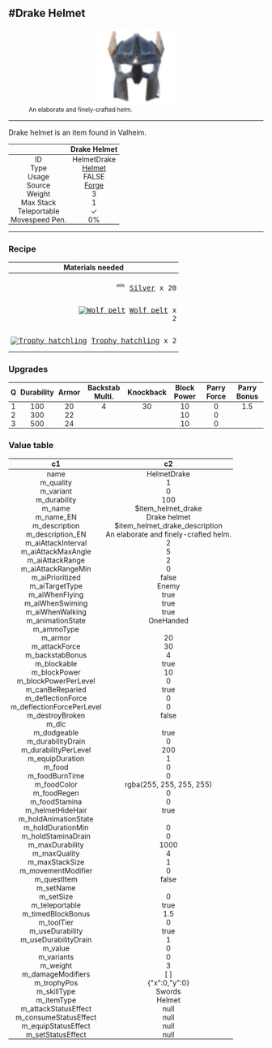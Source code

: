 <meta property="og:title" content="Drake Helmet - MoreValheim" /><meta property="og:type" content="website" /><meta property="og:image" content="/assets/drake_helmet.png" /><meta property="og:description" content="Drake Helmet is an item found in Valheim." /><meta name="theme-color" content="#546D78"><meta name="twitter:card" content="summary_large_image">
#Drake Helmet
-------------
<style>img {width:20px;}.tb {width:150px;display: block;margin-left: auto;margin-right: auto;}</style>

<style>.md-typeset table:not([class]) th:not([align]) {min-width:unset!important;}</style>
<style>td{padding:0em 0.3em!important;text-align:center!important;border-left:.05rem solid var(--md-default-fg-color--lightest)}</style>

<style>th{padding:0.1em 0.3em!important;text-align:center!important;font-weight:bold}</style>

<style>pre{text-align:right!important}</style>
<style>table tr td:first-child {border-left: 0;};</style>

<figure><img src="/assets/drake_helmet.png" class="tb" /><figcaption><small>An elaborate and finely-crafted helm.</small></figcaption></figure>

-------------

Drake helmet is an item found in Valheim.

|        | Drake Helmet              |
| ----------- | ------------------------------------ |
| ID |HelmetDrake
| Type | [Helmet](../../types/helmet)
| Usage | FALSE<br>
| Source | [Forge](../../object/forge)
| Weight | 3 |
| Max Stack | 1 |
| Teleportable | ✓
| Movespeed Pen. | 0%


-------------

### Recipe

| Materials needed |
| - |
| <pre>[![Silver](/assets/silver.png)](../../item/silver) [Silver](../silver) x 20</pre> |
| <pre>[![Wolf pelt](/assets/wolf_pelt.png)](../../item/wolf_pelt) [Wolf pelt](../wolf_pelt) x 2</pre> |
| <pre>[![Trophy hatchling](/assets/trophy_hatchling.png)](../../item/trophy_hatchling) [Trophy hatchling](../trophy_hatchling) x 2</pre> |

### Upgrades
| Q | Durability | Armor | Backstab Multi. | Knockback | Block Power | Parry Force | Parry Bonus
| - | - | - | - | - | - | - | - 
1 | 100 | 20 | 4 | 30 | 10 | 0 | 1.5 | 
 | 2 | 300 | 22 |  |  | 10 | 0 |  | 
 | 3 | 500 | 24 |  |  | 10 | 0 |  | 


### Value table
|c1|c2|
|----|----|
|name|HelmetDrake|
|m_quality|1|
|m_variant|0|
|m_durability|100|
|m_name|$item_helmet_drake|
|m_name_EN|Drake helmet|
|m_description|$item_helmet_drake_description|
|m_description_EN|An elaborate and finely-crafted helm.|
|m_aiAttackInterval|2|
|m_aiAttackMaxAngle|5|
|m_aiAttackRange|2|
|m_aiAttackRangeMin|0|
|m_aiPrioritized|false|
|m_aiTargetType|Enemy|
|m_aiWhenFlying|true|
|m_aiWhenSwiming|true|
|m_aiWhenWalking|true|
|m_animationState|OneHanded|
|m_ammoType||
|m_armor|20|
|m_attackForce|30|
|m_backstabBonus|4|
|m_blockable|true|
|m_blockPower|10|
|m_blockPowerPerLevel|0|
|m_canBeReparied|true|
|m_deflectionForce|0|
|m_deflectionForcePerLevel|0|
|m_destroyBroken|false|
|m_dlc||
|m_dodgeable|true|
|m_durabilityDrain|0|
|m_durabilityPerLevel|200|
|m_equipDuration|1|
|m_food|0|
|m_foodBurnTime|0|
|m_foodColor|rgba(255, 255, 255, 255)|
|m_foodRegen|0|
|m_foodStamina|0|
|m_helmetHideHair|true|
|m_holdAnimationState||
|m_holdDurationMin|0|
|m_holdStaminaDrain|0|
|m_maxDurability|1000|
|m_maxQuality|4|
|m_maxStackSize|1|
|m_movementModifier|0|
|m_questItem|false|
|m_setName||
|m_setSize|0|
|m_teleportable|true|
|m_timedBlockBonus|1.5|
|m_toolTier|0|
|m_useDurability|true|
|m_useDurabilityDrain|1|
|m_value|0|
|m_variants|0|
|m_weight|3|
|m_damageModifiers|[  ]|
|m_trophyPos|{"x":0,"y":0}|
|m_skillType|Swords|
|m_itemType|Helmet|
|m_attackStatusEffect|null|
|m_consumeStatusEffect|null|
|m_equipStatusEffect|null|
|m_setStatusEffect|null|
